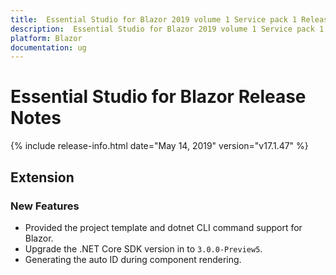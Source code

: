```yaml
---
title:  Essential Studio for Blazor 2019 volume 1 Service pack 1 Release Notes  
description:  Essential Studio for Blazor 2019 volume 1 Service pack 1 Release Notes  
platform: Blazor
documentation: ug
---
```


#  Essential Studio for Blazor  Release Notes  

{% include release-info.html date="May 14, 2019"  version="v17.1.47" %} 


## Extension

### New Features

- Provided the project template and dotnet CLI command support for Blazor.
- Upgrade the .NET Core SDK version in to `3.0.0-Preview5`.
- Generating the auto ID during component rendering.